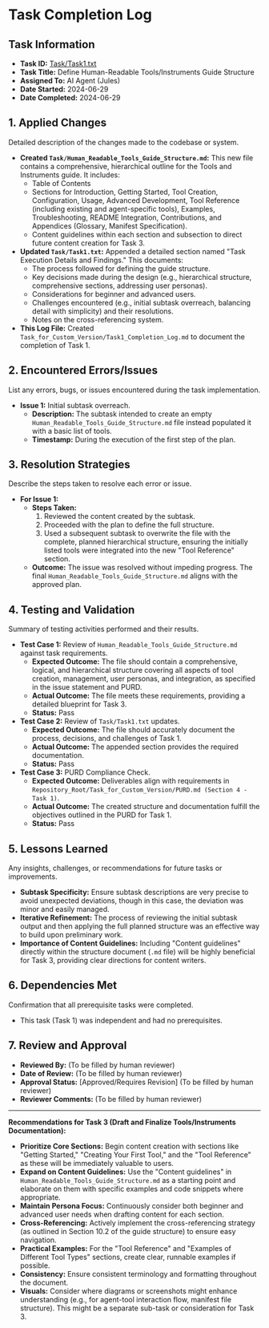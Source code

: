 # Task Completion Log

## Task Information
- **Task ID:** [Task/Task1.txt](Task/Task1.txt)
- **Task Title:** Define Human-Readable Tools/Instruments Guide Structure
- **Assigned To:** AI Agent (Jules)
- **Date Started:** 2024-06-29
- **Date Completed:** 2024-06-29

## 1. Applied Changes
Detailed description of the changes made to the codebase or system.
- **Created `Task/Human_Readable_Tools_Guide_Structure.md`:** This new file contains a comprehensive, hierarchical outline for the Tools and Instruments guide. It includes:
    - Table of Contents
    - Sections for Introduction, Getting Started, Tool Creation, Configuration, Usage, Advanced Development, Tool Reference (including existing and agent-specific tools), Examples, Troubleshooting, README Integration, Contributions, and Appendices (Glossary, Manifest Specification).
    - Content guidelines within each section and subsection to direct future content creation for Task 3.
- **Updated `Task/Task1.txt`:** Appended a detailed section named "Task Execution Details and Findings." This documents:
    - The process followed for defining the guide structure.
    - Key decisions made during the design (e.g., hierarchical structure, comprehensive sections, addressing user personas).
    - Considerations for beginner and advanced users.
    - Challenges encountered (e.g., initial subtask overreach, balancing detail with simplicity) and their resolutions.
    - Notes on the cross-referencing system.
- **This Log File:** Created `Task_for_Custom_Version/Task1_Completion_Log.md` to document the completion of Task 1.

## 2. Encountered Errors/Issues
List any errors, bugs, or issues encountered during the task implementation.
- **Issue 1:** Initial subtask overreach.
  - **Description:** The subtask intended to create an empty `Human_Readable_Tools_Guide_Structure.md` file instead populated it with a basic list of tools.
  - **Timestamp:** During the execution of the first step of the plan.

## 3. Resolution Strategies
Describe the steps taken to resolve each error or issue.
- **For Issue 1:**
  - **Steps Taken:**
    1.  Reviewed the content created by the subtask.
    2.  Proceeded with the plan to define the full structure.
    3.  Used a subsequent subtask to overwrite the file with the complete, planned hierarchical structure, ensuring the initially listed tools were integrated into the new "Tool Reference" section.
  - **Outcome:** The issue was resolved without impeding progress. The final `Human_Readable_Tools_Guide_Structure.md` aligns with the approved plan.

## 4. Testing and Validation
Summary of testing activities performed and their results.
- **Test Case 1:** Review of `Human_Readable_Tools_Guide_Structure.md` against task requirements.
  - **Expected Outcome:** The file should contain a comprehensive, logical, and hierarchical structure covering all aspects of tool creation, management, user personas, and integration, as specified in the issue statement and PURD.
  - **Actual Outcome:** The file meets these requirements, providing a detailed blueprint for Task 3.
  - **Status:** Pass
- **Test Case 2:** Review of `Task/Task1.txt` updates.
  - **Expected Outcome:** The file should accurately document the process, decisions, and challenges of Task 1.
  - **Actual Outcome:** The appended section provides the required documentation.
  - **Status:** Pass
- **Test Case 3:** PURD Compliance Check.
  - **Expected Outcome:** Deliverables align with requirements in `Repository_Root/Task_for_Custom_Version/PURD.md (Section 4 - Task 1)`.
  - **Actual Outcome:** The created structure and documentation fulfill the objectives outlined in the PURD for Task 1.
  - **Status:** Pass

## 5. Lessons Learned
Any insights, challenges, or recommendations for future tasks or improvements.
- **Subtask Specificity:** Ensure subtask descriptions are very precise to avoid unexpected deviations, though in this case, the deviation was minor and easily managed.
- **Iterative Refinement:** The process of reviewing the initial subtask output and then applying the full planned structure was an effective way to build upon preliminary work.
- **Importance of Content Guidelines:** Including "Content guidelines" directly within the structure document (`.md` file) will be highly beneficial for Task 3, providing clear directions for content writers.

## 6. Dependencies Met
Confirmation that all prerequisite tasks were completed.
- This task (Task 1) was independent and had no prerequisites.

## 7. Review and Approval
- **Reviewed By:** (To be filled by human reviewer)
- **Date of Review:** (To be filled by human reviewer)
- **Approval Status:** [Approved/Requires Revision] (To be filled by human reviewer)
- **Reviewer Comments:** (To be filled by human reviewer)

---
**Recommendations for Task 3 (Draft and Finalize Tools/Instruments Documentation):**
-   **Prioritize Core Sections:** Begin content creation with sections like "Getting Started," "Creating Your First Tool," and the "Tool Reference" as these will be immediately valuable to users.
-   **Expand on Content Guidelines:** Use the "Content guidelines" in `Human_Readable_Tools_Guide_Structure.md` as a starting point and elaborate on them with specific examples and code snippets where appropriate.
-   **Maintain Persona Focus:** Continuously consider both beginner and advanced user needs when drafting content for each section.
-   **Cross-Referencing:** Actively implement the cross-referencing strategy (as outlined in Section 10.2 of the guide structure) to ensure easy navigation.
-   **Practical Examples:** For the "Tool Reference" and "Examples of Different Tool Types" sections, create clear, runnable examples if possible.
-   **Consistency:** Ensure consistent terminology and formatting throughout the document.
-   **Visuals:** Consider where diagrams or screenshots might enhance understanding (e.g., for agent-tool interaction flow, manifest file structure). This might be a separate sub-task or consideration for Task 3.
